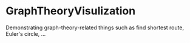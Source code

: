 # GraphTheoryVisulization
Demonstrating graph-theory-related things such as find shortest route, Euler's circle, ...

